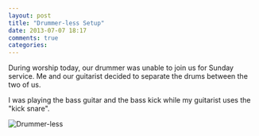 ```yaml
---
layout: post
title: "Drummer-less Setup"
date: 2013-07-07 18:17
comments: true
categories: 
---
```


During worship today, our drummer was unable to join us for Sunday service. 
Me and our guitarist decided to separate the drums between the two of us.

I was playing the bass guitar and the bass kick while my guitarist uses the "kick snare".

<img src ="http://farm4.staticflickr.com/3834/9226901271_64852dbc9b_o.jpg" alt="Drummer-less" />